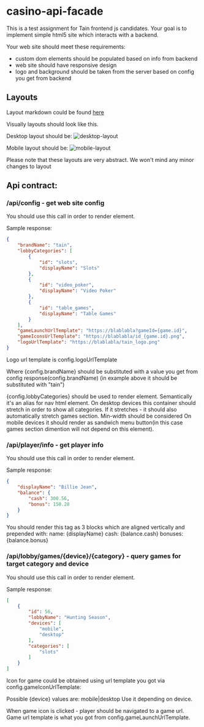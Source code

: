 # casino-api-facade
This is a test assignment for Tain frontend js candidates. 
Your goal is to implement simple html5 site which interacts with a 
backend. 

Your web site should meet these requirements:
- custom dom elements should be populated based on info from backend
- web site should have responsive design
- logo and background should be taken from the server based on config 
you get from backend

## Layouts
Layout markdown could be found [here](https://github.com/arturashyrov/casino-api-facade/blob/master/src/main/resources/static/layout.html)

Visually layouts should look like this.

Desktop layout should be:
![desktop-layout](https://github.com/arturashyrov/casino-api-facade/blob/master/src/main/resources/static/desktop-layout.png)

Mobile layout should be:
![mobile-layout](https://github.com/arturashyrov/casino-api-facade/blob/master/src/main/resources/static/mobile-layout.png)

Please note that these layouts are very abstract. We won't mind any minor changes to layout

## Api contract:
### /api/config - get web site config

You should use this call in order to render <logo/> element.

Sample response:
```json
{
    "brandName": "tain",
    "lobbyCategories": [
        {
            "id": "slots",
            "displayName": "Slots"
        },
        {
            "id": "video_poker",
            "displayName": "Video Poker"
        },
        {
            "id": "table_games",
            "displayName": "Table Games"
        }
    ],
    "gameLaunchUrlTemplate": "https://blablabla?gameId={game.id}",
    "gameIconsUrlTemplate": "https://blablabla/id_{game.id}.png",
    "logoUrlTemplate": "https://blablabla/tain_logo.png"
}
```

Logo url template is config.logoUrlTemplate

Where {config.brandName} should be substituted with a value you get from config response(config.brandName)
(in example above it should be substituted with "tain")

{config.lobbyCategories} should be used to render <categories-menu/> element. 
Semantically it's an alias for nav html element.
On desktop devices this container should stretch in order to show all categories. If it stretches - it should also
automatically stretch games section. Min-width should be considered
On mobile devices it should render as sandwich menu button(in this case games section dimention will not depend on this element).

### /api/player/info - get player info

You should use this call in order to render <player-info/> element.

Sample response:

```json
{
    "displayName": "Billie Jean",
    "balance": {
        "cash": 300.56,
        "bonus": 150.28
    }
}
```
You should render this tag as 3 blocks which are aligned vertically and prepended with:
name: {displayName}
cash: {balance.cash}
bonuses: {balance.bonus}

### /api/lobby/games/{device}/{category} - query games for target category and device
You should use this call in order to render <games/> element.

Sample response:

```json
[
    {
        "id": 56,
        "lobbyName": "Hunting Season",
        "devices": [
            "mobile",
            "desktop"
        ],
        "categories": [
            "slots"
        ]
    }
]
```

Icon for game could be obtained using url template you got via config.gameIconUrlTemplate:

Possible {device} values are: mobile|desktop
Use it depending on device.

When game icon is clicked - player should be navigated to a game url.
Game url template is what you got from config.gameLaunchUrlTemplate.